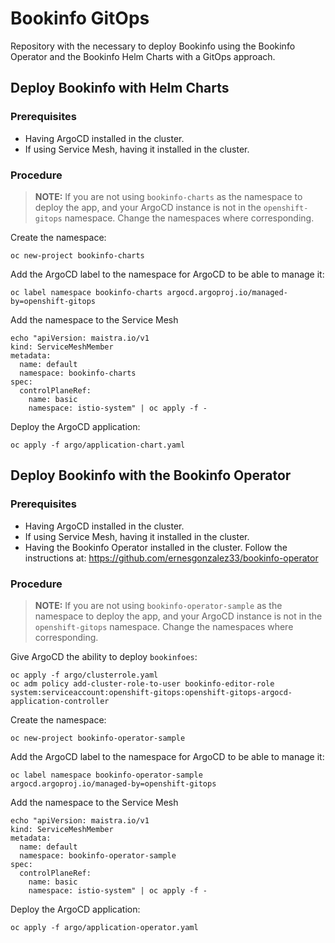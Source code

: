 # Bookinfo GitOps

Repository with the necessary to deploy Bookinfo using the Bookinfo Operator and the Bookinfo Helm Charts with a GitOps approach.

## Deploy Bookinfo with Helm Charts

### Prerequisites

- Having ArgoCD installed in the cluster.
- If using Service Mesh, having it installed in the cluster.

### Procedure

> **NOTE:** If you are not using `bookinfo-charts` as the namespace to deploy the app, and your ArgoCD instance is not in the `openshift-gitops` namespace. Change the namespaces where corresponding.

Create the namespace:

```
oc new-project bookinfo-charts
```

Add the ArgoCD label to the namespace for ArgoCD to be able to manage it:

```
oc label namespace bookinfo-charts argocd.argoproj.io/managed-by=openshift-gitops
```

Add the namespace to the Service Mesh
```
echo "apiVersion: maistra.io/v1
kind: ServiceMeshMember
metadata:
  name: default
  namespace: bookinfo-charts
spec:
  controlPlaneRef:
    name: basic
    namespace: istio-system" | oc apply -f -
```

Deploy the ArgoCD application:

```
oc apply -f argo/application-chart.yaml
```

## Deploy Bookinfo with the Bookinfo Operator

### Prerequisites

- Having ArgoCD installed in the cluster.
- If using Service Mesh, having it installed in the cluster.
- Having the Bookinfo Operator installed in the cluster. Follow the instructions at: https://github.com/ernesgonzalez33/bookinfo-operator

### Procedure

> **NOTE:** If you are not using `bookinfo-operator-sample` as the namespace to deploy the app, and your ArgoCD instance is not in the `openshift-gitops` namespace. Change the namespaces where corresponding.

Give ArgoCD the ability to deploy `bookinfoes`:

```
oc apply -f argo/clusterrole.yaml
oc adm policy add-cluster-role-to-user bookinfo-editor-role system:serviceaccount:openshift-gitops:openshift-gitops-argocd-application-controller
```

Create the namespace:

```
oc new-project bookinfo-operator-sample
```

Add the ArgoCD label to the namespace for ArgoCD to be able to manage it:

```
oc label namespace bookinfo-operator-sample argocd.argoproj.io/managed-by=openshift-gitops
```

Add the namespace to the Service Mesh
```
echo "apiVersion: maistra.io/v1
kind: ServiceMeshMember
metadata:
  name: default
  namespace: bookinfo-operator-sample
spec:
  controlPlaneRef:
    name: basic
    namespace: istio-system" | oc apply -f -
```

Deploy the ArgoCD application:

```
oc apply -f argo/application-operator.yaml
```